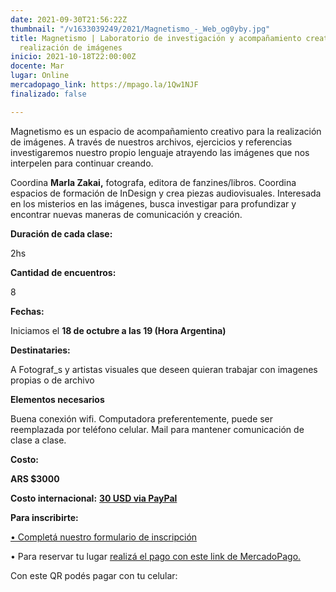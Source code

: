 ```yaml
---
date: 2021-09-30T21:56:22Z
thumbnail: "/v1633039249/2021/Magnetismo_-_Web_og0yby.jpg"
title: Magnetismo | Laboratorio de investigación y acompañamiento creativo  para la
  realización de imágenes
inicio: 2021-10-18T22:00:00Z
docente: Mar
lugar: Online
mercadopago_link: https://mpago.la/1Qw1NJF
finalizado: false

---
```

Magnetismo es un espacio de acompañamiento creativo para la realización de imágenes. A través de nuestros archivos, ejercicios y referencias investigaremos nuestro propio lenguaje atrayendo las imágenes que nos interpelen para continuar creando.

Coordina **Marla Zakai,** fotografa, editora de fanzines/libros. Coordina espacios de formación de InDesign y crea piezas audiovisuales. Interesada en los misterios en las imágenes, busca investigar para profundizar y encontrar nuevas maneras de comunicación y creación. 

**Duración de cada clase:**

2hs

**Cantidad de encuentros:**

8

**Fechas:**

Iniciamos el **18 de octubre a las 19 (Hora Argentina)** 

**Destinataries:**

A Fotograf_s y artistas visuales que deseen quieran trabajar con imagenes propias o de archivo

**Elementos necesarios**

Buena conexión wifi. Computadora preferentemente, puede ser reemplazada por teléfono celular. Mail para mantener comunicación de clase a clase.

**Costo:** 

**ARS $3000**

**Costo internacional:** [**30 USD via PayPal**](https://www.paypal.com/invoice/p/#BRDPULTMHPDPQCVJ)

**Para inscribirte:**

[• Completá nuestro formulario de inscripción](https://docs.google.com/forms/d/1Sln4hpUD7EOH6t6ksV65DCZWfYyDEYRjMFoycgSdSVA/edit)

• Para reservar tu lugar [realizá el pago con este link de MercadoPago.](https://mpago.la/1Qw1NJF)

Con este QR podés pagar con tu celular: